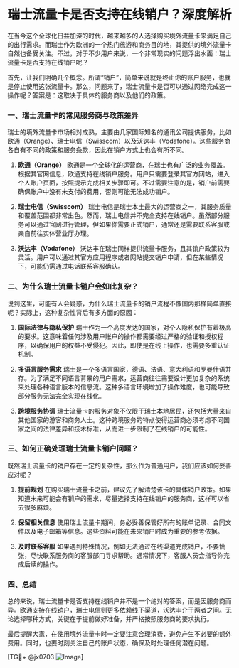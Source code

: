 # 瑞士流量卡是否支持在线销户？深度解析

在当今这个全球化日益加深的时代，越来越多的人选择购买境外流量卡来满足自己的出行需求。而瑞士作为欧洲的一个热门旅游和商务目的地，其提供的境外流量卡自然也备受关注。不过，对于不少用户来说，一个非常现实的问题浮出水面：瑞士流量卡是否支持在线销户呢？

首先，让我们明确几个概念。所谓“销户”，简单来说就是终止你的账户服务，也就是停止使用这张流量卡。那么，问题来了，瑞士流量卡是否可以通过网络完成这一操作呢？答案是：这取决于具体的服务商以及他们的政策。

### 一、瑞士流量卡的常见服务商与政策差异

瑞士的境外流量卡市场相对成熟，主要由几家国际知名的通讯公司提供服务，比如欧通（Orange）、瑞士电信（Swisscom）以及沃达丰（Vodafone）。这些服务商各自有不同的政策和服务条款，因此在销户方式上也会有所不同。

1. **欧通（Orange）**
   欧通是一个全球化的运营商，在瑞士也有广泛的业务覆盖。根据其官网信息，欧通支持在线销户服务。用户只需要登录其官方网站，进入个人账户页面，按照提示完成相关步骤即可。不过需要注意的是，销户前需要确保账户中没有未支付的费用，否则可能无法成功销户。

2. **瑞士电信（Swisscom）**
   瑞士电信是瑞士本土最大的运营商之一，其服务质量和覆盖范围都非常出色。然而，瑞士电信并不完全支持在线销户。虽然部分服务可以通过官网进行管理，但如果你需要正式销户，通常还是需要联系客服或亲自前往实体营业厅办理。

3. **沃达丰（Vodafone）**
   沃达丰在瑞士同样提供流量卡服务，且其销户政策较为灵活。用户可以通过其官方应用程序或者网站提交销户申请，但在某些情况下，可能仍需通过电话联系客服确认。

### 二、为什么瑞士流量卡销户会如此复杂？

说到这里，可能有人会疑惑，为什么瑞士流量卡的销户流程不像国内那样简单直接呢？实际上，这种复杂性背后有多方面的原因：

1. **国际法律与隐私保护**
   瑞士作为一个高度发达的国家，对个人隐私保护有着极高的要求。这意味着任何涉及用户账户的操作都需要经过严格的验证和授权程序，以确保用户的权益不受侵犯。因此，即使是在线上操作，也需要多重认证机制。

2. **多语言服务需求**
   瑞士是一个多语言国家，德语、法语、意大利语和罗曼什语并存。为了满足不同语言背景的用户需求，运营商往往需要设计更加复杂的系统来处理各种语言版本的信息流。这种多语言环境增加了操作难度，也可能导致部分服务无法完全实现在线化。

3. **跨境服务协调**
   瑞士流量卡的服务对象不仅限于瑞士本地居民，还包括大量来自其他国家的游客和商务人士。这种跨境服务的特点使得运营商必须考虑不同国家之间的法律差异和技术标准，从而进一步限制了在线销户的可能性。

### 三、如何正确处理瑞士流量卡销户问题？

既然瑞士流量卡的销户存在一定的复杂性，那么作为普通用户，我们应该如何妥善应对呢？

1. **提前规划**
   在购买瑞士流量卡之前，建议先了解清楚该卡的具体销户政策。如果知道未来可能会有销户的需求，尽量选择支持在线销户的服务商，这样可以省去很多麻烦。

2. **保留相关信息**
   使用瑞士流量卡期间，务必妥善保管好所有的账单记录、合同文件以及电子邮箱等信息。这些资料可能在未来销户时成为重要的参考依据。

3. **及时联系客服**
   如果遇到特殊情况，例如无法通过在线渠道完成销户，不要慌张，尽快联系服务商的客服部门寻求帮助。通常情况下，客服人员会指导你完成后续的操作。

### 四、总结

总的来说，瑞士流量卡是否支持在线销户并不是一个绝对的答案，而是因服务商而异。欧通支持在线销户，瑞士电信则更多依赖线下渠道，沃达丰介于两者之间。无论选择哪种方式，关键在于提前做好准备，并严格按照服务商的要求执行。

最后提醒大家，在使用境外流量卡时一定要注意合理消费，避免产生不必要的额外费用。同时，也要时刻关注自己的账户状态，确保及时处理任何潜在问题。

[TG💪+ @jx0703 ![Image](https://github.com/user-attachments/assets/dbca1d08-cadb-493c-b0ec-ad6f7a83f270)]